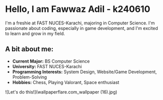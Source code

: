 # Hello, I am Fawwaz Adil - k240610

I'm a freshie at FAST NUCES-Karachi, majoring in Computer Science. I'm passionate about coding, especially in game development, and I'm excited to learn and grow in my field.

## A bit about me:
- **Current Major:** BS Computer Science
- **University:** FAST NUCES-Karachi
- **Programming Interests:** System Design, Website/Game Development, Problem-Solving
- **Hobbies:** Chess, Playing Valorant, Space enthusiast

![Let's do this!](wallpaperflare.com_wallpaper (16).jpg)


